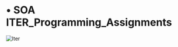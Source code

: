 # • SOA ITER_Programming_Assignments

![Iter](https://user-images.githubusercontent.com/94290293/179746356-509d6a3c-7256-427d-8444-c008e4689da8.png)
